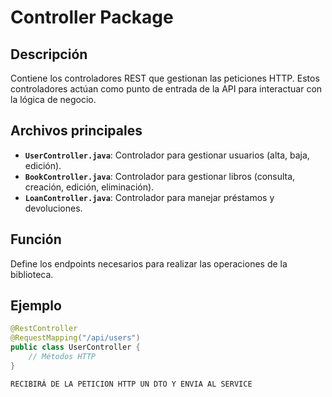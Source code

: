 # **Controller Package**

## Descripción
Contiene los controladores REST que gestionan las peticiones HTTP. Estos controladores actúan como punto de entrada de la API para interactuar con la lógica de negocio.

## Archivos principales
- **`UserController.java`**: Controlador para gestionar usuarios (alta, baja, edición).
- **`BookController.java`**: Controlador para gestionar libros (consulta, creación, edición, eliminación).
- **`LoanController.java`**: Controlador para manejar préstamos y devoluciones.

## Función
Define los endpoints necesarios para realizar las operaciones de la biblioteca.

## Ejemplo
```java
@RestController
@RequestMapping("/api/users")
public class UserController {
    // Métodos HTTP
}

RECIBIRÁ DE LA PETICION HTTP UN DTO Y ENVIA AL SERVICE

